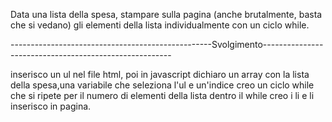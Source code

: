 Data una lista della spesa, stampare sulla pagina (anche brutalmente, basta che si vedano) gli elementi della lista individualmente con un ciclo while.


--------------------------------------------------Svolgimento-------------------------------------------------------

inserisco un ul nel file html, poi in javascript dichiaro un array con la lista della spesa,una variabile che seleziona l'ul e un'indice creo un ciclo while che si ripete per il numero di elementi della lista dentro il while creo i li  e li inserisco in pagina.
